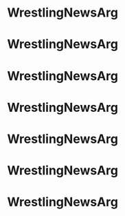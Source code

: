 # WrestlingNewsArg
# WrestlingNewsArg
# WrestlingNewsArg
# WrestlingNewsArg
# WrestlingNewsArg
# WrestlingNewsArg
# WrestlingNewsArg
